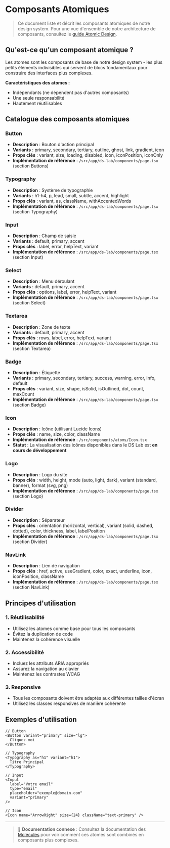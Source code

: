 # Composants Atomiques

> Ce document liste et décrit les composants atomiques de notre design system. Pour une vue d'ensemble de notre architecture de composants, consultez le [guide Atomic Design](./atomic-design.md).

## Qu'est-ce qu'un composant atomique ?

Les atomes sont les composants de base de notre design system - les plus petits éléments indivisibles qui servent de blocs fondamentaux pour construire des interfaces plus complexes.

**Caractéristiques des atomes :**
- Indépendants (ne dépendent pas d'autres composants)
- Une seule responsabilité
- Hautement réutilisables

## Catalogue des composants atomiques

### Button
- **Description** : Bouton d'action principal
- **Variants** : primary, secondary, tertiary, outline, ghost, link, gradient, icon
- **Props clés** : variant, size, loading, disabled, icon, iconPosition, iconOnly
- **Implémentation de référence** : `/src/app/ds-lab/components/page.tsx` (section Buttons)

### Typography
- **Description** : Système de typographie
- **Variants** : h1-h4, p, lead, small, subtle, accent, highlight
- **Props clés** : variant, as, className, withAccentedWords
- **Implémentation de référence** : `/src/app/ds-lab/components/page.tsx` (section Typography)

### Input
- **Description** : Champ de saisie
- **Variants** : default, primary, accent
- **Props clés** : label, error, helpText, variant
- **Implémentation de référence** : `/src/app/ds-lab/components/page.tsx` (section Input)

### Select
- **Description** : Menu déroulant
- **Variants** : default, primary, accent
- **Props clés** : options, label, error, helpText, variant
- **Implémentation de référence** : `/src/app/ds-lab/components/page.tsx` (section Select)

### Textarea
- **Description** : Zone de texte
- **Variants** : default, primary, accent
- **Props clés** : rows, label, error, helpText, variant
- **Implémentation de référence** : `/src/app/ds-lab/components/page.tsx` (section Textarea)

### Badge
- **Description** : Étiquette 
- **Variants** : primary, secondary, tertiary, success, warning, error, info, default
- **Props clés** : variant, size, shape, isSolid, isOutlined, dot, count, maxCount
- **Implémentation de référence** : `/src/app/ds-lab/components/page.tsx` (section Badge)

### Icon
- **Description** : Icône (utilisant Lucide Icons)
- **Props clés** : name, size, color, className
- **Implémentation de référence** : `/src/components/atoms/Icon.tsx`
- **Statut** : La visualisation des icônes disponibles dans le DS Lab est **en cours de développement**

### Logo
- **Description** : Logo du site
- **Props clés** : width, height, mode (auto, light, dark), variant (standard, banner), format (svg, png)
- **Implémentation de référence** : `/src/app/ds-lab/components/page.tsx` (section Logo)

### Divider
- **Description** : Séparateur
- **Props clés** : orientation (horizontal, vertical), variant (solid, dashed, dotted), color, thickness, label, labelPosition
- **Implémentation de référence** : `/src/app/ds-lab/components/page.tsx` (section Divider)

### NavLink
- **Description** : Lien de navigation
- **Props clés** : href, active, useGradient, color, exact, underline, icon, iconPosition, className
- **Implémentation de référence** : `/src/app/ds-lab/components/page.tsx` (section NavLink)

## Principes d'utilisation

### 1. Réutilisabilité
- Utilisez les atomes comme base pour tous les composants
- Évitez la duplication de code
- Maintenez la cohérence visuelle

### 2. Accessibilité
- Incluez les attributs ARIA appropriés
- Assurez la navigation au clavier
- Maintenez les contrastes WCAG

### 3. Responsive
- Tous les composants doivent être adaptés aux différentes tailles d'écran
- Utilisez les classes responsives de manière cohérente

## Exemples d'utilisation

```tsx
// Button
<Button variant="primary" size="lg">
  Cliquez-moi
</Button>

// Typography
<Typography as="h1" variant="h1">
  Titre Principal
</Typography>

// Input
<Input
  label="Votre email"
  type="email"
  placeholder="exemple@domain.com"
  variant="primary"
/>

// Icon
<Icon name="ArrowRight" size={24} className="text-primary" />
```

---

> 🧩 **Documentation connexe** : Consultez la documentation des [Molécules](./molecules.md) pour voir comment ces atomes sont combinés en composants plus complexes. 